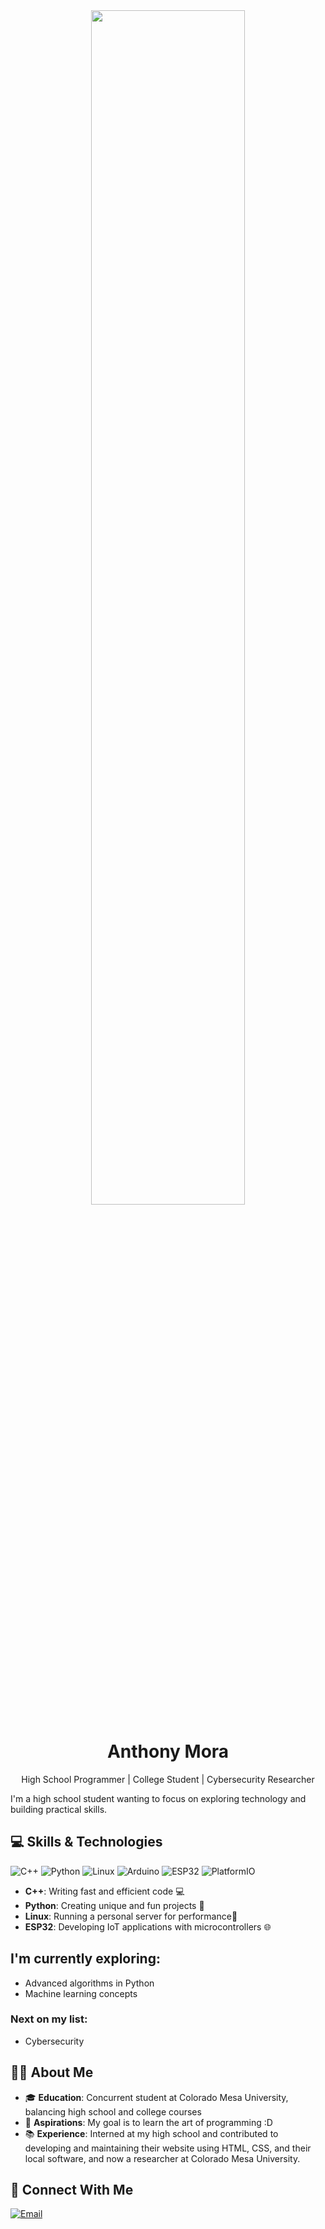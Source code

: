 <div align="center">
  <img src="https://github.com/allenmonkey970/allenmonkey970/blob/main/df5uscm-3f16c5f4-c591-4168-bcd8-037911bbf732.gif" width="70%" height="70%">
  <h1>Anthony Mora</h1>
  <p>High School Programmer | College Student | Cybersecurity Researcher</p>
</div>

I'm a high school student wanting to focus on exploring technology and building practical skills.

## 💻 Skills & Technologies

![C++](https://img.shields.io/badge/C++-00599C?style=for-the-badge&logo=c%2B%2B&logoColor=white)
![Python](https://img.shields.io/badge/Python-3776AB?style=for-the-badge&logo=python&logoColor=white)
![Linux](https://img.shields.io/badge/Linux-FCC624?style=for-the-badge&logo=linux&logoColor=black)
![Arduino](https://img.shields.io/badge/Arduino-00979D?style=for-the-badge&logo=Arduino&logoColor=white)
![ESP32](https://img.shields.io/badge/ESP32-E7352C?style=for-the-badge&logo=espressif&logoColor=white)
![PlatformIO](https://img.shields.io/badge/PlatformIO-orange?style=for-the-badge&logo=platformio&logoColor=white)

- **C++**: Writing fast and efficient code 💻
- **Python**: Creating unique and fun projects 🐍
- **Linux**:  Running a personal server for performance🐧
- **ESP32**: Developing IoT applications with microcontrollers 🌐

## I'm currently exploring:
- Advanced algorithms in Python
- Machine learning concepts

### Next on my list:
- Cybersecurity

## 👨‍💻 About Me

- 🎓 **Education**: Concurrent student at Colorado Mesa University, balancing high school and college courses
- 🎯 **Aspirations**: My goal is to learn the art of programming :D
- 📚 **Experience**: Interned at my high school and contributed to developing and maintaining their website using HTML, CSS, and their local software, and now a researcher at Colorado Mesa University.

## 🤝 Connect With Me
[![Email](https://img.shields.io/badge/Email-D14836?style=for-the-badge&logo=gmail&logoColor=white)](ajmora@mavs.coloradomesa.edu)
